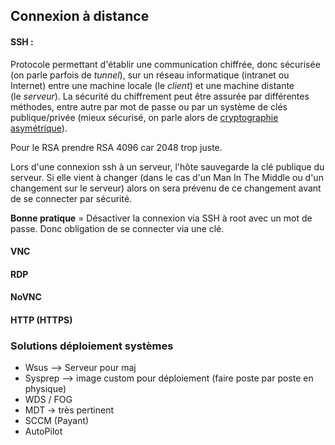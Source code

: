 ## Connexion à distance

#### SSH :
Protocole permettant d'établir une communication chiffrée, donc sécurisée (on parle parfois de _tunnel_), sur un réseau informatique (intranet ou Internet) entre une machine locale (le _client_) et une machine distante (le _serveur_). La sécurité du chiffrement peut être assurée par différentes méthodes, entre autre par mot de passe ou par un système de clés publique/privée (mieux sécurisé, on parle alors de [cryptographie asymétrique](https://fr.wikipedia.org/wiki/cryptographie%20asym%C3%A9trique "https://fr.wikipedia.org/wiki/cryptographie asymétrique")).

Pour le RSA prendre RSA 4096 car 2048 trop juste.

Lors d'une connexion ssh à un serveur, l'hôte sauvegarde la clé publique du serveur. Si elle vient à changer (dans le cas d'un Man In The Middle ou d'un changement sur le serveur) alors on sera prévenu de ce changement avant de se connecter par sécurité.

**Bonne pratique** = Désactiver la connexion via SSH à root avec un mot de passe. Donc obligation de se connecter via une clé.


#### VNC
#### RDP
#### NoVNC
#### HTTP (HTTPS)


### Solutions déploiement systèmes

- Wsus   --> Serveur pour maj
- Sysprep --> image custom pour déploiement (faire poste par poste en physique)
- WDS  /  FOG
- MDT  -> très pertinent
- SCCM (Payant)
- AutoPilot
